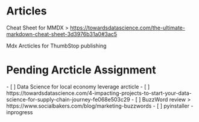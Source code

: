 # Articles
Cheat Sheet for MMDX > https://towardsdatascience.com/the-ultimate-markdown-cheat-sheet-3d3976b31a0#3ac5

Mdx Arcticles for ThumbStop publishing

<h1> Pending Arcticle Assignment</h1>
- [ ] Data Science for local economy leverage arcticle 
- [ ] https://towardsdatascience.com/4-impacting-projects-to-start-your-data-science-for-supply-chain-journey-fe068e503c29
- [ ] BuzzWord review > https://www.socialbakers.com/blog/marketing-buzzwords
- [ ] pyinstaller - inprogress


